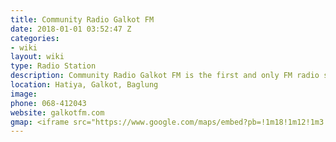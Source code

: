 ```yaml
---
title: Community Radio Galkot FM 
date: 2018-01-01 03:52:47 Z
categories:
- wiki
layout: wiki
type: Radio Station
description: Community Radio Galkot FM is the first and only FM radio station in Galkot. It is broadcasted at 102.4 MHZ band. It broadcasts diversed contents on news, local affairs, music, entertainment and more. It is one of the reliable means of news source in Galkot.
location: Hatiya, Galkot, Baglung
image: 
phone: 068-412043
website: galkotfm.com
gmap: <iframe src="https://www.google.com/maps/embed?pb=!1m18!1m12!1m3!1d112498.6896631967!2d83.35344612510931!3d28.219947363158404!2m3!1f0!2f0!3f0!3m2!1i1024!2i768!4f13.1!3m3!1m2!1s0x39960df922ac0549%3A0x9f64adf4c3691aac!2sHatiya+Bazaar+-+Harichaur+Bazaar+Rd%2C+Harichaur+33300!5e0!3m2!1sen!2snp!4v1514915244194" width="600" height="450" frameborder="0" style="border:0" allowfullscreen></iframe>
---
```



